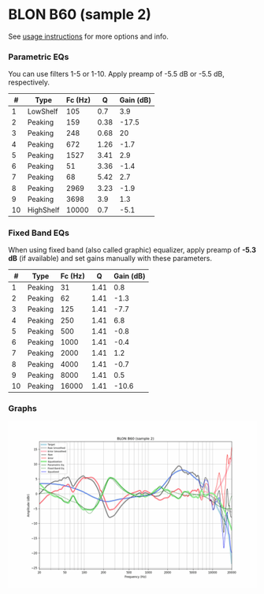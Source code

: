 # BLON B60 (sample 2)
See [usage instructions](https://github.com/jaakkopasanen/AutoEq#usage) for more options and info.

### Parametric EQs
You can use filters 1-5 or 1-10. Apply preamp of -5.5 dB or -5.5 dB, respectively.

|   # | Type      |   Fc (Hz) |    Q |   Gain (dB) |
|-----|-----------|-----------|------|-------------|
|   1 | LowShelf  |       105 | 0.7  |         3.9 |
|   2 | Peaking   |       159 | 0.38 |       -17.5 |
|   3 | Peaking   |       248 | 0.68 |        20   |
|   4 | Peaking   |       672 | 1.26 |        -1.7 |
|   5 | Peaking   |      1527 | 3.41 |         2.9 |
|   6 | Peaking   |        51 | 3.36 |        -1.4 |
|   7 | Peaking   |        68 | 5.42 |         2.7 |
|   8 | Peaking   |      2969 | 3.23 |        -1.9 |
|   9 | Peaking   |      3698 | 3.9  |         1.3 |
|  10 | HighShelf |     10000 | 0.7  |        -5.1 |

### Fixed Band EQs
When using fixed band (also called graphic) equalizer, apply preamp of **-5.3 dB** (if available) and set gains manually with these parameters.

|   # | Type    |   Fc (Hz) |    Q |   Gain (dB) |
|-----|---------|-----------|------|-------------|
|   1 | Peaking |        31 | 1.41 |         0.8 |
|   2 | Peaking |        62 | 1.41 |        -1.3 |
|   3 | Peaking |       125 | 1.41 |        -7.7 |
|   4 | Peaking |       250 | 1.41 |         6.8 |
|   5 | Peaking |       500 | 1.41 |        -0.8 |
|   6 | Peaking |      1000 | 1.41 |        -0.4 |
|   7 | Peaking |      2000 | 1.41 |         1.2 |
|   8 | Peaking |      4000 | 1.41 |        -0.7 |
|   9 | Peaking |      8000 | 1.41 |         0.5 |
|  10 | Peaking |     16000 | 1.41 |       -10.6 |

### Graphs
![](./BLON%20B60%20(sample%202).png)
